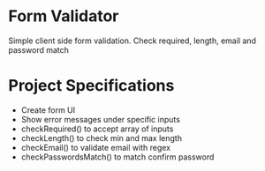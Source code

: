 # Form Validator
Simple client side form validation. Check required, length, email and password match

# Project Specifications
* Create form UI
* Show error messages under specific inputs
* checkRequired() to accept array of inputs
* checkLength() to check min and max length
* checkEmail() to validate email with regex
* checkPasswordsMatch() to match confirm password
